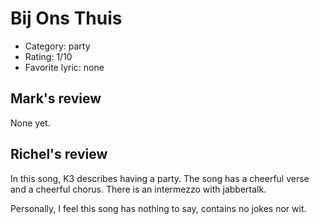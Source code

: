# Bij Ons Thuis

 * Category: party
 * Rating: 1/10
 * Favorite lyric: none

## Mark's review

None yet.

## Richel's review

In this song, K3 describes having a party. The song has a cheerful verse
and a cheerful chorus. There is an intermezzo with jabbertalk.

Personally, I feel this song has nothing to say, contains no jokes nor
wit.